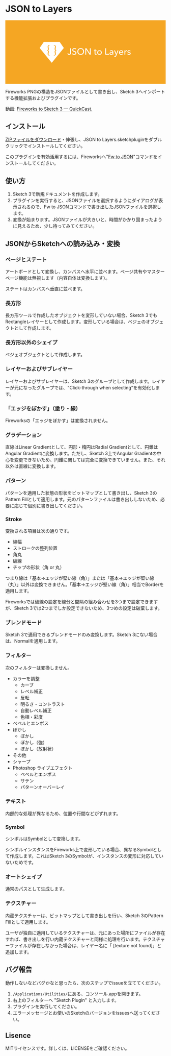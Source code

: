 # JSON to Layers

<svg width="888px" height="350px" viewBox="0 0 888 350" version="1.1" xmlns="http://www.w3.org/2000/svg" xmlns:xlink="http://www.w3.org/1999/xlink" style="background: #F5A623;">
<title>JSON to Layers Hero</title>
<defs></defs>
<g id="Page-1" stroke="none" stroke-width="1" fill="none" fill-rule="evenodd">
<path d="M348.35,182.1 C348.61,183.36 349.19,184.41 350.1,185.25 C351.00,186.08 352.11,186.5 353.45,186.5 C354.51,186.5 355.39,186.30 356.07,185.9 C356.75,185.49 357.29,184.95 357.7,184.27 C358.10,183.59 358.38,182.79 358.55,181.87 C358.71,180.95 358.8,179.98 358.8,178.95 L358.8,154.6 L363.75,154.6 L363.75,179.15 C363.75,180.38 363.61,181.68 363.35,183.05 C363.08,184.41 362.58,185.68 361.85,186.85 C361.11,188.01 360.09,188.98 358.77,189.75 C357.45,190.51 355.76,190.9 353.7,190.9 C350.99,190.9 348.80,190.20 347.1,188.8 C345.39,187.39 344.28,185.60 343.75,183.4 L348.35,182.1 Z M389.65,161.15 C388.94,160.18 388.00,159.39 386.8,158.77 C385.59,158.15 384.25,157.85 382.75,157.85 C381.94,157.85 381.14,157.95 380.32,158.17 C379.50,158.39 378.76,158.74 378.1,159.22 C377.43,159.70 376.89,160.30 376.47,161.02 C376.05,161.74 375.85,162.59 375.85,163.6 C375.85,164.56 376.04,165.37 376.42,166.02 C376.80,166.67 377.32,167.22 377.97,167.67 C378.62,168.12 379.39,168.50 380.27,168.82 C381.15,169.14 382.09,169.46 383.1,169.8 C384.30,170.16 385.51,170.58 386.75,171.05 C387.98,171.51 389.09,172.13 390.1,172.9 C391.10,173.66 391.91,174.62 392.55,175.77 C393.18,176.92 393.5,178.38 393.5,180.15 C393.5,181.98 393.15,183.57 392.47,184.92 C391.79,186.27 390.88,187.39 389.75,188.27 C388.61,189.15 387.30,189.81 385.82,190.25 C384.34,190.68 382.81,190.9 381.25,190.9 C379.01,190.9 376.85,190.46 374.77,189.6 C372.69,188.73 370.96,187.45 369.6,185.75 L373.45,182.5 C374.28,183.73 375.39,184.73 376.8,185.5 C378.20,186.26 379.71,186.65 381.35,186.65 C382.18,186.65 383.01,186.53 383.85,186.3 C384.68,186.06 385.44,185.70 386.12,185.2 C386.80,184.69 387.36,184.07 387.8,183.32 C388.23,182.57 388.45,181.66 388.45,180.6 C388.45,179.53 388.22,178.64 387.77,177.92 C387.32,177.20 386.71,176.60 385.95,176.1 C385.18,175.59 384.29,175.17 383.27,174.82 C382.25,174.47 381.18,174.11 380.05,173.75 C378.91,173.41 377.80,173.00 376.7,172.52 C375.59,172.04 374.61,171.42 373.75,170.67 C372.88,169.92 372.18,169.00 371.65,167.9 C371.11,166.79 370.85,165.43 370.85,163.8 C370.85,162.03 371.20,160.51 371.92,159.25 C372.64,157.98 373.57,156.93 374.72,156.1 C375.87,155.26 377.17,154.65 378.62,154.27 C380.07,153.89 381.53,153.7 383,153.7 C385.06,153.7 386.99,154.06 388.8,154.8 C390.60,155.53 392.04,156.51 393.15,157.75 L389.65,161.15 Z M436.2,172.25 C436.2,174.98 435.72,177.49 434.77,179.77 C433.82,182.05 432.51,184.02 430.85,185.67 C429.18,187.32 427.20,188.60 424.9,189.52 C422.59,190.44 420.10,190.9 417.4,190.9 C414.69,190.9 412.20,190.44 409.92,189.52 C407.64,188.60 405.66,187.32 404,185.67 C402.33,184.02 401.03,182.05 400.1,179.77 C399.16,177.49 398.7,174.98 398.7,172.25 C398.7,169.48 399.16,166.95 400.1,164.67 C401.03,162.39 402.33,160.44 404,158.82 C405.66,157.20 407.64,155.95 409.92,155.05 C412.20,154.14 414.69,153.7 417.4,153.7 C420.10,153.7 422.59,154.14 424.9,155.05 C427.20,155.95 429.18,157.20 430.85,158.82 C432.51,160.44 433.82,162.39 434.77,164.67 C435.72,166.95 436.2,169.48 436.2,172.25 L436.2,172.25 Z M430.85,172.25 C430.85,170.31 430.53,168.49 429.9,166.77 C429.26,165.05 428.36,163.55 427.2,162.25 C426.03,160.94 424.62,159.92 422.97,159.17 C421.32,158.42 419.46,158.05 417.4,158.05 C415.36,158.05 413.52,158.42 411.87,159.17 C410.22,159.92 408.82,160.94 407.67,162.25 C406.52,163.55 405.63,165.05 405,166.77 C404.36,168.49 404.05,170.31 404.05,172.25 C404.05,174.21 404.36,176.06 405,177.8 C405.63,179.53 406.53,181.04 407.7,182.32 C408.86,183.60 410.26,184.61 411.9,185.35 C413.53,186.08 415.36,186.45 417.4,186.45 C419.43,186.45 421.28,186.08 422.95,185.35 C424.61,184.61 426.03,183.60 427.2,182.32 C428.36,181.04 429.26,179.53 429.9,177.8 C430.53,176.06 430.85,174.21 430.85,172.25 L430.85,172.25 Z M467.9,182.9 L468,182.9 L468,154.6 L472.95,154.6 L472.95,190 L466.7,190 L448,161.1 L447.9,161.1 L447.9,190 L442.95,190 L442.95,154.6 L449.4,154.6 L467.9,182.9 Z M505.4,170.15 L499.1,170.15 L499.1,182.5 C499.1,183.93 499.36,184.95 499.9,185.57 C500.43,186.19 501.28,186.5 502.45,186.5 C502.88,186.5 503.34,186.45 503.85,186.35 C504.35,186.25 504.79,186.10 505.2,185.9 L505.35,189.75 C504.78,189.95 504.15,190.10 503.47,190.22 C502.79,190.34 502.08,190.4 501.35,190.4 C499.11,190.4 497.40,189.78 496.22,188.55 C495.04,187.31 494.45,185.46 494.45,183 L494.45,170.15 L489.9,170.15 L489.9,166.3 L494.45,166.3 L494.45,159.5 L499.1,159.5 L499.1,166.3 L505.4,166.3 L505.4,170.15 Z M534.25,178.1 C534.25,179.93 533.92,181.61 533.27,183.15 C532.62,184.68 531.72,186.00 530.57,187.12 C529.42,188.24 528.06,189.10 526.5,189.72 C524.93,190.34 523.25,190.65 521.45,190.65 C519.64,190.65 517.96,190.34 516.4,189.72 C514.83,189.10 513.48,188.24 512.35,187.12 C511.21,186.00 510.32,184.68 509.67,183.15 C509.02,181.61 508.7,179.93 508.7,178.1 C508.7,176.26 509.02,174.59 509.67,173.07 C510.32,171.55 511.21,170.25 512.35,169.15 C513.48,168.04 514.83,167.19 516.4,166.57 C517.96,165.95 519.64,165.65 521.45,165.65 C523.25,165.65 524.93,165.95 526.5,166.57 C528.06,167.19 529.42,168.04 530.57,169.15 C531.72,170.25 532.62,171.55 533.27,173.07 C533.92,174.59 534.25,176.26 534.25,178.1 L534.25,178.1 Z M529.35,178.1 C529.35,176.96 529.17,175.88 528.82,174.85 C528.47,173.81 527.96,172.90 527.3,172.12 C526.63,171.34 525.80,170.71 524.82,170.25 C523.84,169.78 522.71,169.55 521.45,169.55 C520.18,169.55 519.05,169.78 518.07,170.25 C517.09,170.71 516.26,171.34 515.6,172.12 C514.93,172.90 514.42,173.81 514.07,174.85 C513.72,175.88 513.55,176.96 513.55,178.1 C513.55,179.23 513.72,180.31 514.07,181.35 C514.42,182.38 514.93,183.29 515.6,184.1 C516.26,184.90 517.09,185.53 518.07,186 C519.05,186.46 520.18,186.7 521.45,186.7 C522.71,186.7 523.84,186.46 524.82,186 C525.80,185.53 526.63,184.90 527.3,184.1 C527.96,183.29 528.47,182.38 528.82,181.35 C529.17,180.31 529.35,179.23 529.35,178.1 L529.35,178.1 Z M558.45,185.6 L574.25,185.6 L574.25,190 L553.5,190 L553.5,154.6 L558.45,154.6 L558.45,185.6 Z M593.55,174.65 C593.55,172.88 593.01,171.57 591.95,170.72 C590.88,169.87 589.46,169.45 587.7,169.45 C586.36,169.45 585.10,169.70 583.92,170.22 C582.74,170.74 581.75,171.39 580.95,172.2 L578.45,169.2 C579.61,168.09 581.04,167.23 582.72,166.6 C584.40,165.96 586.21,165.65 588.15,165.65 C589.85,165.65 591.32,165.89 592.57,166.37 C593.82,166.85 594.84,167.51 595.65,168.35 C596.45,169.18 597.04,170.16 597.45,171.3 C597.85,172.43 598.05,173.64 598.05,174.95 L598.05,185.3 C598.05,186.10 598.07,186.94 598.12,187.82 C598.17,188.70 598.26,189.43 598.4,190 L594.15,190 C593.88,188.86 593.75,187.73 593.75,186.6 L593.6,186.6 C592.73,187.86 591.64,188.84 590.32,189.55 C589.00,190.25 587.45,190.6 585.65,190.6 C584.71,190.6 583.74,190.47 582.72,190.22 C581.70,189.97 580.78,189.56 579.95,189 C579.11,188.43 578.42,187.68 577.87,186.75 C577.32,185.81 577.05,184.66 577.05,183.3 C577.05,181.49 577.53,180.07 578.5,179.02 C579.46,177.97 580.73,177.17 582.3,176.62 C583.86,176.07 585.63,175.71 587.6,175.55 C589.56,175.38 591.54,175.3 593.55,175.3 L593.55,174.65 Z M592.4,178.7 C591.23,178.7 590.02,178.75 588.77,178.85 C587.52,178.95 586.39,179.14 585.37,179.45 C584.35,179.75 583.51,180.19 582.85,180.8 C582.18,181.40 581.85,182.19 581.85,183.2 C581.85,183.90 581.99,184.48 582.27,184.95 C582.55,185.41 582.93,185.79 583.4,186.1 C583.86,186.40 584.38,186.60 584.95,186.72 C585.51,186.84 586.09,186.9 586.7,186.9 C588.90,186.9 590.59,186.24 591.77,184.92 C592.95,183.60 593.55,181.95 593.55,179.95 L593.55,178.7 L592.4,178.7 Z M614.9,184.9 L615,184.9 L621.55,166.3 L626.55,166.3 L615.05,195.6 C614.64,196.60 614.21,197.49 613.75,198.27 C613.28,199.05 612.73,199.72 612.1,200.27 C611.46,200.82 610.72,201.24 609.87,201.55 C609.02,201.85 608.01,202 606.85,202 C606.34,202 605.84,201.97 605.32,201.92 C604.80,201.87 604.28,201.78 603.75,201.65 L604.2,197.5 C605.00,197.76 605.78,197.9 606.55,197.9 C607.78,197.9 608.69,197.55 609.3,196.87 C609.90,196.19 610.44,195.21 610.95,193.95 L612.45,190 L602.3,166.3 L607.55,166.3 L614.9,184.9 Z M648.45,176.05 C648.41,175.11 648.25,174.24 647.97,173.42 C647.69,172.60 647.27,171.90 646.72,171.3 C646.17,170.69 645.49,170.22 644.67,169.87 C643.85,169.52 642.90,169.35 641.8,169.35 C640.79,169.35 639.85,169.52 638.97,169.87 C638.09,170.22 637.32,170.69 636.67,171.3 C636.02,171.90 635.49,172.60 635.07,173.42 C634.65,174.24 634.41,175.11 634.35,176.05 L648.45,176.05 Z M653.2,177.95 L653.2,178.75 C653.2,179.01 653.18,179.28 653.15,179.55 L634.35,179.55 C634.38,180.55 634.60,181.49 635.02,182.37 C635.44,183.25 635.99,184.02 636.7,184.67 C637.40,185.32 638.20,185.83 639.12,186.2 C640.04,186.56 641.01,186.75 642.05,186.75 C643.65,186.75 645.03,186.40 646.2,185.7 C647.36,184.99 648.28,184.15 648.95,183.15 L652.25,185.8 C650.98,187.46 649.49,188.69 647.77,189.47 C646.05,190.25 644.15,190.65 642.05,190.65 C640.24,190.65 638.58,190.35 637.05,189.75 C635.51,189.14 634.20,188.30 633.1,187.22 C631.99,186.14 631.13,184.83 630.5,183.3 C629.86,181.76 629.55,180.06 629.55,178.2 C629.55,176.36 629.85,174.67 630.47,173.12 C631.09,171.57 631.94,170.25 633.05,169.15 C634.15,168.04 635.44,167.19 636.95,166.57 C638.45,165.95 640.06,165.65 641.8,165.65 C643.53,165.65 645.10,165.93 646.52,166.5 C647.94,167.06 649.14,167.88 650.12,168.95 C651.10,170.01 651.86,171.30 652.4,172.82 C652.93,174.34 653.2,176.04 653.2,177.95 L653.2,177.95 Z M659.75,171.4 C659.75,170.76 659.73,169.95 659.7,168.95 C659.66,167.94 659.61,167.06 659.55,166.3 L664,166.3 C664.06,166.90 664.11,167.59 664.15,168.37 C664.18,169.15 664.2,169.79 664.2,170.3 L664.35,170.3 C665.01,168.89 665.99,167.77 667.27,166.92 C668.55,166.07 669.99,165.65 671.6,165.65 C672.33,165.65 672.94,165.71 673.45,165.85 L673.25,170.2 C672.58,170.03 671.86,169.95 671.1,169.95 C669.96,169.95 668.98,170.15 668.15,170.57 C667.31,170.99 666.62,171.54 666.07,172.25 C665.52,172.95 665.11,173.75 664.85,174.67 C664.58,175.59 664.45,176.54 664.45,177.55 L664.45,190 L659.75,190 L659.75,171.4 Z M690.65,172.3 C690.11,171.43 689.36,170.72 688.4,170.17 C687.43,169.62 686.35,169.35 685.15,169.35 C684.61,169.35 684.08,169.40 683.55,169.52 C683.01,169.64 682.54,169.82 682.12,170.07 C681.70,170.32 681.37,170.64 681.12,171.02 C680.87,171.40 680.75,171.88 680.75,172.45 C680.75,173.45 681.19,174.19 682.1,174.67 C683.00,175.15 684.34,175.59 686.15,176 C687.28,176.26 688.33,176.58 689.3,176.95 C690.26,177.31 691.10,177.77 691.82,178.32 C692.54,178.87 693.09,179.53 693.5,180.3 C693.90,181.06 694.1,181.96 694.1,183 C694.1,184.40 693.83,185.58 693.3,186.55 C692.76,187.51 692.05,188.30 691.17,188.92 C690.29,189.54 689.28,189.98 688.15,190.25 C687.01,190.51 685.85,190.65 684.65,190.65 C682.84,190.65 681.09,190.30 679.37,189.6 C677.65,188.89 676.23,187.83 675.1,186.4 L678.45,183.55 C679.08,184.48 679.95,185.26 681.07,185.9 C682.19,186.53 683.41,186.85 684.75,186.85 C685.35,186.85 685.92,186.79 686.47,186.67 C687.02,186.55 687.52,186.36 687.97,186.1 C688.42,185.83 688.78,185.48 689.05,185.05 C689.31,184.61 689.45,184.06 689.45,183.4 C689.45,182.29 688.92,181.48 687.87,180.95 C686.82,180.41 685.28,179.91 683.25,179.45 C682.44,179.24 681.64,179.00 680.82,178.72 C680.00,178.44 679.26,178.05 678.6,177.55 C677.93,177.04 677.39,176.42 676.97,175.67 C676.55,174.92 676.35,174.00 676.35,172.9 C676.35,171.63 676.60,170.54 677.12,169.62 C677.64,168.70 678.31,167.95 679.15,167.37 C679.98,166.79 680.93,166.35 682,166.07 C683.06,165.79 684.16,165.65 685.3,165.65 C687.00,165.65 688.64,165.98 690.22,166.65 C691.80,167.31 693.03,168.28 693.9,169.55 L690.65,172.3 Z" id="JSON-to-Layers" fill="#FFFFFF"></path>
<g id="fwjson-to-layers-symbol" transform="translate(190.00, 119.00)" fill="#FFFFFF">
  <polygon id="gem" points="23.03 0.50 0 33.96 67 116 134 33.96 110.96 0.50"></polygon>
</g>
<path d="M231,165.25 L231,166.74 C234.96,166.74 236.01,169.59 236.01,172.33 C236.01,176.39 234.37,181.44 234.37,185.61 C234.37,190.50 236.47,195 245.33,195 L245.33,193.02 C240.32,193.02 238.98,190.39 238.98,186.98 C238.98,182.76 240.84,177.44 240.84,173.16 C240.84,170.08 239.27,166.85 236.12,166.02 C239.21,165.09 240.84,161.91 240.84,158.83 C240.84,154.55 238.98,149.23 238.98,145.01 C238.98,141.60 240.32,139.03 245.33,139.03 L245.33,137 C236.47,137 234.37,141.49 234.37,146.38 C234.37,150.66 236.01,155.54 236.01,159.66 C236.01,162.46 235.02,165.25 231,165.25 Z M277.98,159.66 C277.98,155.54 279.62,150.66 279.62,146.38 C279.62,141.49 277.52,137 268.66,137 L268.66,139.03 C273.67,139.03 275.01,141.60 275.01,145.01 C275.01,149.23 273.15,154.55 273.15,158.83 C273.15,161.91 274.78,165.09 277.87,166.02 C274.72,166.85 273.15,170.08 273.15,173.16 C273.15,177.44 275.01,182.76 275.01,186.98 C275.01,190.39 273.67,193.02 268.66,193.02 L268.66,195 C277.52,195 279.62,190.50 279.62,185.61 C279.62,181.44 277.98,176.39 277.98,172.33 C277.98,169.59 279.03,166.74 283,166.74 L283,165.25 C278.97,165.25 277.98,162.46 277.98,159.66 Z" id="Combined-Shape" fill="#F5A623"></path>
</g>
</svg>

Fireworks PNGの構造をJSONファイルとして書き出し、Sketch 3へインポートする機能拡張およびプラグインです。

動画: [Fireworks to Sketch 3 — QuickCast.](http://quick.as/pk7yuzz8b)

## インストール

[ZIPファイルをダウンロード](https://github.com/littlebusters/JSON-to-Layers/archive/master.zip)・伸張し、JSON to Layers.sketchpluginをダブルクリックでインストールしてください。

このプラグインを有効活用するには、Fireworksへ"[Fw to JSON](https://github.com/littlebusters/Fw-to-JSON)"コマンドをインストールしてください。

## 使い方

1. Sketch 3で新規ドキュメントを作成します。
1. プラグインを実行すると、JSONファイルを選択するようにダイアログが表示されるので、Fw to JSONコマンドで書き出したJSONファイルを選択します。
1. 変換が始まります。JSONファイルが大きいと、時間がかかり固まったように見えるため、少し待ってみてください。

## JSONからSketchへの読み込み・変換

### ページとステート

アートボードとして変換し、カンバスへ水平に並べます。ページ共有やマスターページ機能は無視します（内容自体は変換します）。

ステートはカンバスへ垂直に並べます。

### 長方形

長方形ツールで作成したオブジェクトを変形していない場合、Sketch 3でもRectangleレイヤーとして作成します。変形している場合は、ベジェのオブジェクトとして作成します。

### 長方形以外のシェイプ

ベジェオブジェクトとして作成します。

### レイヤーおよびサブレイヤー

レイヤーおよびサブレイヤーは、Sketch 3のグループとして作成します。レイヤーが元になったグループでは、"Click-through when selecting"を有効化します。

### 「エッジをぼかす」（塗り・線）

Fireworksの「エッジをぼかす」は変換されません。

### グラデーション

直線はLinear Gradientとして、円形・楕円はRadial Gradientとして、円錐はAngular Gradientに変換します。ただし、Sketch 3上でAngular Gradientの中心を変更できないため、円錐に関しては完全に変換できていません。また、それ以外は直線に変換します。

### パターン

パターンを適用した状態の形状をビットマップとして書き出し、Sketch 3のPattern Fillとして適用します。元のパターンファイルは書き出ししないため、必要に応じて個別に書き出してください。

### Stroke

変換される項目は次の通りです。

- 線幅
- ストロークの整列位置
- 角丸
- 破線
- チップの形状（角 or 丸）

つまり線は「基本→エッジが堅い線（角）」または「基本→エッジが堅い線（丸）」以外は変換できません。「基本→エッジが堅い線（角）」相当でBorderを適用します。

Fireworksでは破線の設定を線分と間隔の組み合わせを3つまで設定できますが、Sketch 3では2つまでしか設定できないため、3つめの設定は破棄します。

### ブレンドモード

Sketch 3で適用できるブレンドモードのみ変換します。Sketch 3にない場合は、Normalを適用します。

### フィルター

次のフィルターは変換しません。

- カラーを調整
  - カーブ
  - レベル補正
  - 反転
  - 明るさ・コントラスト
  - 自動レベル補正
  - 色相・彩度
- ベベルとエンボス
- ぼかし
  - ぼかし
  - ぼかし（強）
  - ぼかし（放射状）
- その他
- シャープ
- Photoshop ライブエフェクト
  - ベベルとエンボス
  - サテン
  - パターンオーバーレイ

### テキスト

内部的な処理が異なるため、位置や行間などがずれます。

### Symbol

シンボルはSymbolとして変換します。

シンボルインスタンスをFireworks上で変形している場合、異なるSymbolとして作成します。これはSketch 3のSymbolが、インスタンスの変形に対応していないためです。

### オートシェイプ

通常のパスとして生成します。

### テクスチャー

内蔵テクスチャーは、ビットマップとして書き出しを行い、Sketch 3のPattern Fillとして適用します。

ユーザが独自に適用しているテクスチャーは、元にあった場所にファイルが存在すれば、書き出しを行い内蔵テクスチャーと同様に処理を行います。テクスチャーファイルが存在しなかった場合は、レイヤー名に「 [texture not found]」と追加します。

## バグ報告

動作しないなどバグかなと思ったら、次のステップでissueを立ててください。

1. `/Applications/Utilities/`にある、コンソール.appを開きます。
1. 右上のフィルターへ "Sketch Plugin" と入力します。
1. プラグインを実行してください。
1. エラーメッセージとお使いのSketchのバージョンをissuesへ送ってください。

## Lisence

MITライセンスです。詳しくは、LICENSEをご確認ください。